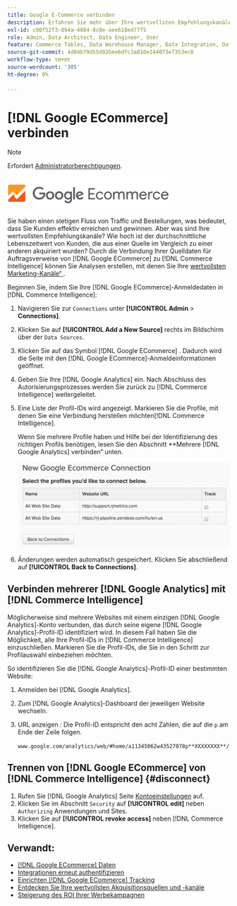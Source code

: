 ```yaml
---
title: Google E-Commerce verbinden
description: Erfahren Sie mehr über Ihre wertvollsten Empfehlungskanäle.
exl-id: c80f52f3-894a-4084-8c0e-aee618ed77f5
role: Admin, Data Architect, Data Engineer, User
feature: Commerce Tables, Data Warehouse Manager, Data Integration, Data Import/Export
source-git-commit: 4d04b79d55d02bee6dfc3a810e144073e7353ec0
workflow-type: tm+mt
source-wordcount: '305'
ht-degree: 0%

---
```


# [!DNL Google ECommerce] verbinden

>[!NOTE]
>
>Erfordert [Administratorberechtigungen](../../../administrator/user-management/user-management.md).

![Google eCommerce-Logo](../../../assets/google-ecommerce-logo.png)

Sie haben einen stetigen Fluss von Traffic und Bestellungen, was bedeutet, dass Sie Kunden effektiv erreichen und gewinnen. Aber was sind Ihre wertvollsten Empfehlungskanäle? Wie hoch ist der durchschnittliche Lebenszeitwert von Kunden, die aus einer Quelle im Vergleich zu einer anderen akquiriert wurden? Durch die Verbindung Ihrer Quelldaten für Auftragsverweise von [!DNL Google ECommerce] zu [!DNL Commerce Intelligence] können Sie Analysen erstellen, mit denen Sie Ihre [wertvollsten Marketing-Kanäle“ ](../../../data-analyst/analysis/most-value-source-channel.md).

Beginnen Sie, indem Sie Ihre [!DNL Google ECommerce]-Anmeldedaten in [!DNL Commerce Intelligence]:

1. Navigieren Sie zur `Connections` unter **[!UICONTROL Admin** > **Connections]**.

1. Klicken Sie auf **[!UICONTROL Add a New Source]** rechts im Bildschirm über der `Data Sources`.

1. Klicken Sie auf das Symbol [!DNL Google ECommerce] . Dadurch wird die Seite mit den [!DNL Google ECommerce]-Anmeldeinformationen geöffnet.

1. Geben Sie Ihre [!DNL Google Analytics] ein. Nach Abschluss des Autorisierungsprozesses werden Sie zurück zu [!DNL Commerce Intelligence] weitergeleitet.

1. Eine Liste der Profil-IDs wird angezeigt. Markieren Sie die Profile, mit denen Sie eine Verbindung herstellen möchten[!DNL Commerce Intelligence].

   Wenn Sie mehrere Profile haben und Hilfe bei der Identifizierung des richtigen Profils benötigen, lesen Sie den Abschnitt **Mehrere [!DNL Google Analytics] verbinden“ unten.

   ![Formular mit Optionen zum Verbinden mehrerer Google Analytics-Profile](../../../assets/conn-mult-ga-profiles.png)<!--{: width="500"}-->

1. Änderungen werden automatisch gespeichert. Klicken Sie abschließend auf **[!UICONTROL Back to Connections]**.

## Verbinden mehrerer [!DNL Google Analytics] mit [!DNL Commerce Intelligence]

Möglicherweise sind mehrere Websites mit einem einzigen [!DNL Google Analytics]-Konto verbunden, das durch seine eigene [!DNL Google Analytics]-Profil-ID identifiziert wird. In diesem Fall haben Sie die Möglichkeit, alle Ihre Profil-IDs in [!DNL Commerce Intelligence] einzuschließen. Markieren Sie die Profil-IDs, die Sie in den Schritt zur Profilauswahl einbeziehen möchten.

So identifizieren Sie die [!DNL Google Analytics]-Profil-ID einer bestimmten Website:

1. Anmelden bei [!DNL Google Analytics].
1. Zum [!DNL Google Analytics]-Dashboard der jeweiligen Website wechseln.
1. URL anzeigen : Die Profil-ID entspricht den acht Zahlen, die auf die `p` am Ende der Zeile folgen.

   `www.google.com/analytics/web/#home/a11345062w43527078p**XXXXXXXX**/`

## Trennen von [!DNL Google ECommerce] von [!DNL Commerce Intelligence] {#disconnect}

1. Rufen Sie [!DNL Google Analytics] Seite [Kontoeinstellungen](https://www.google.com/account/about/?hl=en) auf.
1. Klicken Sie im Abschnitt `Security` auf **[!UICONTROL edit]** neben `Authorizing` Anwendungen und Sites.
1. Klicken Sie auf **[!UICONTROL revoke access]** neben [!DNL Commerce Intelligence].

## Verwandt:

* [ [!DNL Google ECommerce]  Daten](../integrations/google-ecommerce-data.md)
* [Integrationen erneut authentifizieren](https://experienceleague.adobe.com/docs/commerce-knowledge-base/kb/how-to/mbi-reauthenticating-integrations.html)
* [Einrichten [!DNL Google ECommerce] Tracking](https://support.google.com/analytics/answer/1009612?hl=en)
* [Entdecken Sie Ihre wertvollsten Akquisitionsquellen und -kanäle](../../analysis/most-value-source-channel.md)
* [Steigerung des ROI Ihrer Werbekampagnen](../../analysis/roi-ad-camp.md)
